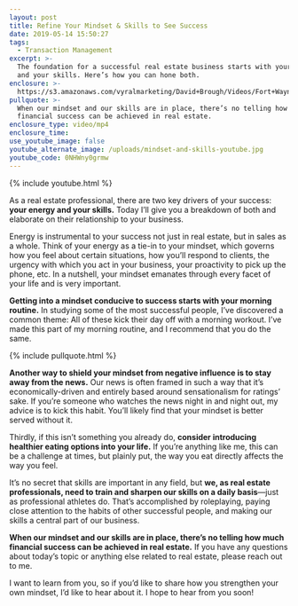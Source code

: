 ```yaml
---
layout: post
title: Refine Your Mindset & Skills to See Success
date: 2019-05-14 15:50:27
tags:
  - Transaction Management
excerpt: >-
  The foundation for a successful real estate business starts with your mindset
  and your skills. Here’s how you can hone both.
enclosure: >-
  https://s3.amazonaws.com/vyralmarketing/David+Brough/Videos/Fort+Wayne+Real+Estate-+Refine+Your+Mindset+%26+Skills+to+See+Success.mp4
pullquote: >-
  When our mindset and our skills are in place, there’s no telling how much
  financial success can be achieved in real estate.
enclosure_type: video/mp4
enclosure_time:
use_youtube_image: false
youtube_alternate_image: /uploads/mindset-and-skills-youtube.jpg
youtube_code: 0NHWny0grmw
---
```


{% include youtube.html %}

As a real estate professional, there are two key drivers of your success: **your energy and your skills.** Today I’ll give you a breakdown of both and elaborate on their relationship to your business.&nbsp;

Energy is instrumental to your success not just in real estate, but in sales as a whole. Think of your energy as a tie-in to your mindset, which governs how you feel about certain situations, how you’ll respond to clients, the urgency with which you act in your business, your proactivity to pick up the phone, etc. In a nutshell, your mindset emanates through every facet of your life and is very important.&nbsp;

**Getting into a mindset conducive to success starts with your morning routine.** In studying some of the most successful people, I’ve discovered a common theme: All of these kick their day off with a morning workout. I’ve made this part of my morning routine, and I recommend that you do the same. &nbsp;&nbsp;

{% include pullquote.html %}

**Another way to shield your mindset from negative influence is to stay away from the news.** Our news is often framed in such a way that it’s economically-driven and entirely based around sensationalism for ratings’ sake. If you’re someone who watches the news night in and night out, my advice is to kick this habit. You’ll likely find that your mindset is better served without it.&nbsp;

Thirdly, if this isn’t something you already do, **consider introducing healthier eating options into your life.** If you’re anything like me, this can be a challenge at times, but plainly put, the way you eat directly affects the way you feel.&nbsp;

It’s no secret that skills are important in any field, but **we, as real estate professionals, need to train and sharpen our skills on a daily basis**—just as professional athletes do. That’s accomplished by roleplaying, paying close attention to the habits of other successful people, and making our skills a central part of our business.&nbsp;

**When our mindset and our skills are in place, there’s no telling how much financial success can be achieved in real estate.** If you have any questions about today’s topic or anything else related to real estate, please reach out to me.&nbsp;

I want to learn from you, so if you’d like to share how you strengthen your own mindset, I’d like to hear about it. I hope to hear from you soon\!